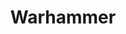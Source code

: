 ---
layout: post
title: Warhammer
lead: A blog post on my (mis)-adventures collecting, painting and play Warhammer Age of Sigmar
---